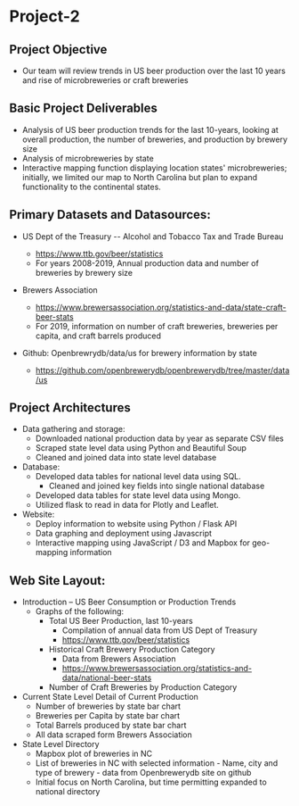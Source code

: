 # Project-2

## Project Objective
* Our team will review trends in US beer production over the last 10 years and rise of microbreweries or craft breweries

## Basic Project Deliverables
* Analysis of US beer production trends for the last 10-years, looking at overall production, the number of breweries, and production by brewery size
* Analysis of microbreweries by state
* Interactive mapping function displaying location states' microbreweries; initially, we limited our map to North Carolina but plan to expand functionality to the continental states.

## Primary Datasets and Datasources:
* US Dept of the Treasury -- Alcohol and Tobacco Tax and Trade Bureau
    * https://www.ttb.gov/beer/statistics
    * For years 2008-2019, Annual production data and number of breweries  by brewery size
    
* Brewers Association    
    * https://www.brewersassociation.org/statistics-and-data/state-craft-beer-stats
    * For 2019, information on number of craft breweries, breweries per capita, and craft barrels produced

* Github:  Openbrewrydb/data/us for brewery information by state
    * https://github.com/openbrewerydb/openbrewerydb/tree/master/data/us

## Project Architectures		
* Data gathering and storage:
    * Downloaded national production data by year as separate CSV files
    * Scraped state level data using Python and Beautiful Soup
    * Cleaned and joined data into state level database
* Database:
    * Developed data tables for national level data using SQL.
        * Cleaned and joined key fields into single national database
    * Developed data tables for state level data using Mongo.
    * Utilized flask to read in data for Plotly and Leaflet.
* Website:
    * Deploy information to website using Python / Flask API
    * Data graphing and deployment using Javascript
    * Interactive mapping using JavaScript / D3 and Mapbox for geo-mapping information

## Web Site Layout:
* Introduction – US Beer Consumption or Production Trends
    * Graphs of the following:
        * Total US Beer Production, last 10-years
            * Compilation of annual data from US Dept of Treasury
            * https://www.ttb.gov/beer/statistics
        * Historical Craft Brewery Production Category
            * Data from Brewers Association
            * https://www.brewersassociation.org/statistics-and-data/national-beer-stats	
        * Number of Craft Breweries by Production Category
* Current State Level Detail of Current Production
    * Number of breweries by state bar chart
    * Breweries per Capita by state bar chart
    * Total Barrels produced by state bar chart
    * All data scraped form Brewers Association
* State Level Directory
    * Mapbox plot of breweries in NC
    * List of breweries in NC with selected information - Name, city and type of brewery - data from Openbrewerydb site on github
    * Initial focus on North Carolina, but time permitting expanded to national directory

